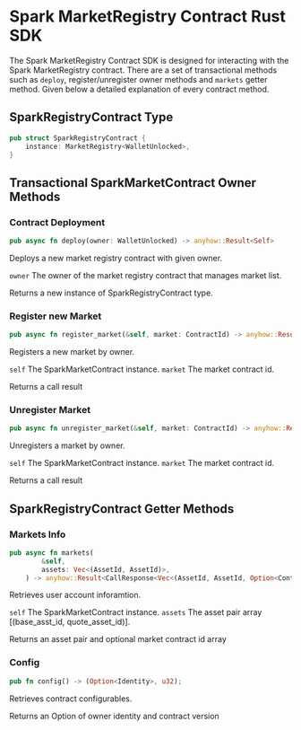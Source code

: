 # Spark MarketRegistry Contract Rust SDK

The Spark MarketRegistry Contract SDK is designed for interacting with the Spark MarketRegistry contract.
There are a set of transactional methods such as `deploy`, register/unregister owner methods and `markets` getter method. Given below a detailed explanation of every contract method.

## SparkRegistryContract Type

```rust
pub struct SparkRegistryContract {
    instance: MarketRegistry<WalletUnlocked>,
}
```

## Transactional SparkMarketContract Owner Methods

### Contract Deployment

```rust
pub async fn deploy(owner: WalletUnlocked) -> anyhow::Result<Self>
```

Deploys a new market registry contract with given owner.

`owner` The owner of the market registry contract that manages market list.

Returns a new instance of SparkRegistryContract type.


### Register new Market

```rust
pub async fn register_market(&self, market: ContractId) -> anyhow::Result<CallResponse<()>>
```

Registers a new market by owner.

`self` The SparkMarketContract instance.
`market` The market contract id.

Returns a call result


### Unregister Market

```rust
pub async fn unregister_market(&self, market: ContractId) -> anyhow::Result<CallResponse<()>>
```

Unregisters a market by owner.

`self` The SparkMarketContract instance.
`market` The market contract id.

Returns a call result


## SparkRegistryContract Getter Methods

### Markets Info

```rust
pub async fn markets(
        &self,
        assets: Vec<(AssetId, AssetId)>,
    ) -> anyhow::Result<CallResponse<Vec<(AssetId, AssetId, Option<ContractId>)
```

Retrieves user account inforamtion.

`self` The SparkMarketContract instance.
`assets` The asset pair array [(base_asst_id, quote_asset_id)].

Returns an asset pair and optional market contract id array


### Config

```rust
pub fn config() -> (Option<Identity>, u32);
```

Retrieves contract configurables.

Returns an Option of owner identity and contract version
